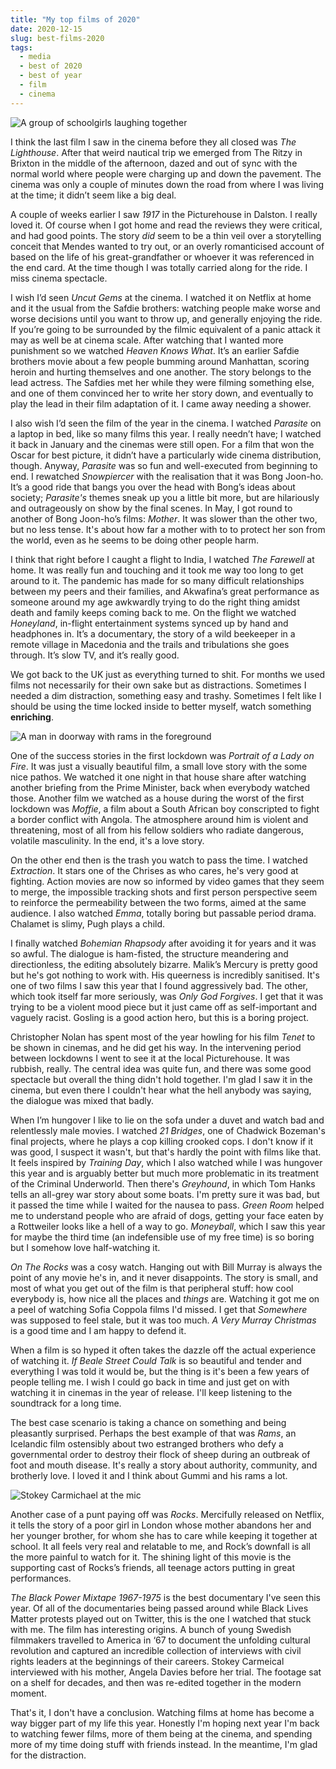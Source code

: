 ```yaml
---
title: "My top films of 2020"
date: 2020-12-15
slug: best-films-2020
tags:
  - media
  - best of 2020
  - best of year
  - film
  - cinema
---
```


![A group of schoolgirls laughing together](/img/rocks-netflix.jpg)

I think the last film I saw in the cinema before they all closed was _The Lighthouse_. After that weird nautical trip we emerged from The Ritzy in Brixton in the middle of the afternoon, dazed and out of sync with the normal world where people were charging up and down the pavement. The cinema was only a couple of minutes down the road from where I was living at the time; it didn’t seem like a big deal.

A couple of weeks earlier I saw _1917_ in the Picturehouse in Dalston. I really loved it. Of course when I got home and read the reviews they were critical, and had good points. The story _did_ seem to be a thin veil over a storytelling conceit that Mendes wanted to try out, or an overly romanticised account of based on the life of his great-grandfather or whoever it was referenced in the end card. At the time though I was totally carried along for the ride. I miss cinema spectacle.

I wish I’d seen _Uncut Gems_ at the cinema. I watched it on Netflix at home and it the usual from the Safdie brothers: watching people make worse and worse decisions until you want to throw up, and generally enjoying the ride. If you’re going to be surrounded by the filmic equivalent of a panic attack it may as well be at cinema scale. After watching that I wanted more punishment so we watched _Heaven Knows What_. It’s an earlier Safdie brothers movie about a few people bumming around Manhattan, scoring heroin and hurting themselves and one another. The story belongs to the lead actress. The Safdies met her while they were filming something else, and one of them convinced her to write her story down, and eventually to play the lead in their film adaptation of it. I came away needing a shower.

I also wish I’d seen the film of the year in the cinema. I watched _Parasite_ on a laptop in bed, like so many films this year. I really needn’t have; I watched it back in January and the cinemas were still open. For a film that won the Oscar for best picture, it didn’t have a particularly wide cinema distribution, though. Anyway, _Parasite_ was so fun and well-executed from beginning to end. I rewatched _Snowpiercer_ with the realisation that it was Bong Joon-ho. It’s a good ride that bangs you over the head with Bong’s ideas about society; _Parasite's_ themes sneak up you a little bit more, but are hilariously and outrageously on show by the final scenes. In May, I got round to another of Bong Joon-ho’s films: _Mother_. It was slower than the other two, but no less tense. It's about how far a mother with to to protect her son from the world, even as he seems to be doing other people harm.

I think that right before I caught a flight to India, I watched _The Farewell_ at home. It was really fun and touching and it took me way too long to get around to it. The pandemic has made for so many difficult relationships between my peers and their families, and Akwafina’s great performance as someone around my age awkwardly trying to do the right thing amidst death and family keeps coming back to me. On the flight we watched _Honeyland_, in-flight entertainment systems synced up by hand and headphones in. It’s a documentary, the story of a wild beekeeper in a remote village in Macedonia and the trails and tribulations she goes through. It’s slow TV, and it’s really good.

We got back to the UK just as everything turned to shit. For months we used films not necessarily for their own sake but as distractions. Sometimes I needed a dim distraction, something easy and trashy. Sometimes I felt like I should be using the time locked inside to better myself, watch something **enriching**.

![A man in doorway with rams in the foreground](/img/rams-movie.jpg)

One of the success stories in the first lockdown was _Portrait of a Lady on Fire_. It was just a visually beautiful film, a small love story with the some nice pathos. We watched it one night in that house share after watching another briefing from the Prime Minister, back when everybody watched those. Another film we watched  as a house during the worst of the first lockdown was _Moffie_, a film about a South African boy conscripted to fight a border conflict with Angola. The atmosphere around him is violent and threatening, most of all from his fellow soldiers who radiate dangerous, volatile masculinity. In the end, it's a love story.

On the other end then is the trash you watch to pass the time. I watched _Extraction_. It stars one of the Chrises as who cares, he's very good at fighting. Action movies are now so informed by video games that they seem to merge, the impossible tracking shots and first person perspective seem to reinforce the permeability between the two forms, aimed at the same audience. I also watched _Emma_, totally boring but passable period drama. Chalamet is slimy, Pugh plays a child.

I finally watched _Bohemian Rhapsody_ after avoiding it for years and it was so awful. The dialogue is ham-fisted, the structure meandering and directionless, the editing absolutely bizarre. Malik’s Mercury is pretty good but he's got nothing to work with. His queerness is incredibly sanitised. It's one of two films I saw this year that I found aggressively bad. The other, which took itself far more seriously, was _Only God Forgives_. I get that it was trying to be a violent mood piece but it just came off as self-important and vaguely racist. Gosling is a good action hero, but this is a boring project.

Christopher Nolan has spent most of the year howling for his film _Tenet_ to be shown in cinemas, and he did get his way. In the intervening period between lockdowns I went to see it at the local Picturehouse. It was rubbish, really. The central idea was quite fun, and there was some good spectacle but overall the thing didn't hold together. I'm glad I saw it in the cinema, but even there I couldn't hear what the hell anybody was saying, the dialogue was mixed that badly.

When I’m hungover I like to lie on the sofa under a duvet and watch bad and relentlessly male movies. I watched _21 Bridges_, one of Chadwick Bozeman's final projects, where he plays a cop killing crooked cops. I don't know if it was good, I suspect it wasn't, but that's hardly the point with films like that. It feels inspired by _Training Day_, which I also watched while I was hungover this year and is arguably better but much more problematic in its treatment of the Criminal Underworld. Then there's _Greyhound_, in which Tom Hanks tells an all-grey war story about some boats. I'm pretty sure it was bad, but it passed the time while I waited for the nausea to pass. _Green Room_ helped me to understand people who are afraid of dogs, getting your face eaten by a Rottweiler looks like a hell of a way to go. _Moneyball_, which I saw this year for maybe the third time (an indefensible use of my free time) is so boring but I somehow love half-watching it. 

_On The Rocks_ was a cosy watch. Hanging out with Bill Murray is always the point of any movie he's in, and it never disappoints. The story is small, and most of what you get out of the film is that peripheral stuff: how cool everybody is, how nice all the places and _things_ are. Watching it got me on a peel of watching Sofia Coppola films I'd missed. I get that _Somewhere_ was supposed to feel stale, but it was too much. _A Very Murray Christmas_ is a good time and I am happy to defend it.

When a film is so hyped it often takes the dazzle off the actual experience of watching it. _If Beale Street Could Talk_ is so beautiful and tender and everything I was told it would be, but the thing is it's been a few years of people telling me. I wish I could go back in time and just get on with watching it in cinemas in the year of release. I'll keep listening to the soundtrack for a long time.

The best case scenario is taking a chance on something and being pleasantly surprised. Perhaps the best example of that was _Rams_, an Icelandic film ostensibly about two estranged brothers who defy a governmental order to destroy their flock of sheep during an outbreak of foot and mouth disease. It's really a story about authority, community, and brotherly love. I loved it and I think about Gummi and his rams a lot.

![Stokey Carmichael at the mic](/img/black-power-mixtape-stokey.jpg)

Another case of a punt paying off was _Rocks_. Mercifully released on Netflix, it tells the story of a poor girl in London whose mother abandons her and her younger brother, for whom she has to care while keeping it together at school. It all feels very real and relatable to me, and Rock’s downfall is all the more painful to watch for it. The shining light of this movie is the supporting cast of Rocks’s friends, all teenage actors putting in great performances. 

_The Black Power Mixtape 1967-1975_ is the best documentary I've seen this year. Of all of the documentaries being passed around while Black Lives Matter protests played out on Twitter, this is the one I watched that stuck with me. The film has interesting origins. A bunch of young Swedish filmmakers travelled to America in ‘67 to document the unfolding cultural revolution and captured an incredible collection of interviews with civil rights leaders at the beginnings of their careers. Stokey Carmeical interviewed with his mother, Angela Davies before her trial. The footage sat on a shelf for decades, and then was re-edited together in the modern moment.

That's it, I don't have a conclusion. Watching films at home has become a way bigger part of my life this year. Honestly I'm hoping next year I'm back to watching fewer films, more of them being at the cinema, and spending more of my time doing stuff with friends instead. In the meantime, I'm glad for the distraction.
